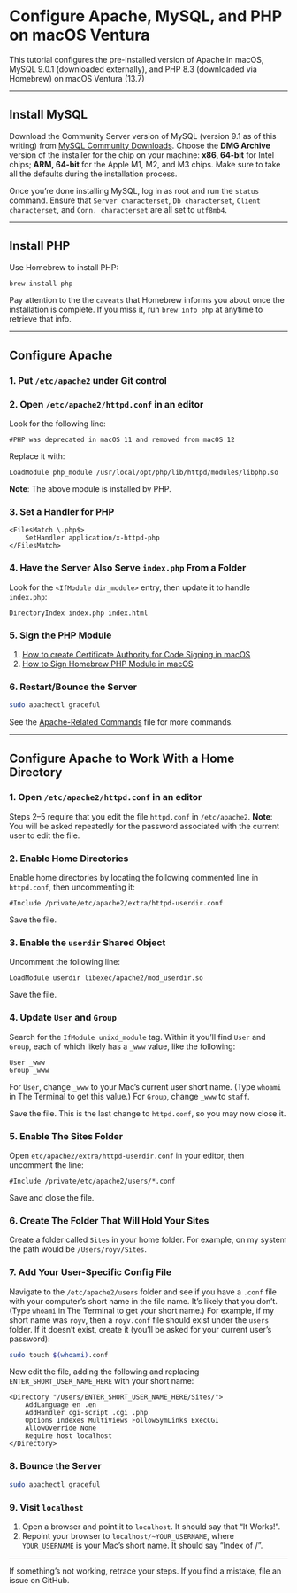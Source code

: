 # Configure Apache, MySQL, and PHP on macOS Ventura

This tutorial configures the pre-installed version of Apache in macOS, MySQL 9.0.1 (downloaded externally), and PHP 8.3 (downloaded via Homebrew) on macOS Ventura (13.7)

---

## Install MySQL

Download the Community Server version of MySQL (version 9.1 as of this writing) from [MySQL Community Downloads](https://dev.mysql.com/downloads/mysql/). Choose the **DMG Archive** version of the installer for the chip on your machine: **x86, 64-bit** for Intel chips; **ARM, 64-bit** for the Apple M1, M2, and M3 chips. Make sure to take all the defaults during the installation process.

Once you’re done installing MySQL, log in as root and run the `status` command. Ensure that `Server characterset`, `Db characterset`, `Client characterset`, and `Conn. characterset` are all set to `utf8mb4`.

---

## Install PHP

Use Homebrew to install PHP:

```bash
brew install php
```

Pay attention to the the `caveats` that Homebrew informs you about once the installation is complete. If you miss it, run `brew info php` at anytime to retrieve that info.

---

## Configure Apache

### 1. Put `/etc/apache2` under Git control

### 2. Open `/etc/apache2/httpd.conf` in an editor

Look for the following line:

```apacheconf
#PHP was deprecated in macOS 11 and removed from macOS 12
```

Replace it with:

```apacheconf
LoadModule php_module /usr/local/opt/php/lib/httpd/modules/libphp.so
```

**Note**: The above module is installed by PHP.

### 3. Set a Handler for PHP

```apacheconf
<FilesMatch \.php$>
    SetHandler application/x-httpd-php
</FilesMatch>
```

### 4. Have the Server Also Serve `index.php` From a Folder

Look for the `<IfModule dir_module>` entry, then update it to handle `index.php`:

```apacheconf
DirectoryIndex index.php index.html
```

### 5. Sign the PHP Module

1. [How to create Certificate Authority for Code Signing in macOS](https://www.simplified.guide/macos/keychain-ca-code-signing-create)
2. [How to Sign Homebrew PHP Module in macOS](https://www.simplified.guide/macos/apache-php-homebrew-codesign)

### 6. Restart/Bounce the Server

```bash
sudo apachectl graceful
```

See the [Apache-Related Commands](some-apache-commands.md) file for more commands.

---

## Configure Apache to Work With a Home Directory

### 1. Open `/etc/apache2/httpd.conf` in an editor

Steps 2–5 require that you edit the file `httpd.conf` in `/etc/apache2`. **Note**: You will be asked repeatedly for the password associated with the current user to edit the file.

### 2. Enable Home Directories

Enable home directories by locating the following commented line in
`httpd.conf`, then uncommenting it:

```apacheconf
#Include /private/etc/apache2/extra/httpd-userdir.conf
```

Save the file.

### 3. Enable the `userdir` Shared Object

Uncomment the following line:

```apacheconf
LoadModule userdir libexec/apache2/mod_userdir.so
```

Save the file.

### 4. Update `User` and `Group`

Search for the `IfModule unixd_module` tag. Within it you’ll find `User` and `Group`, each of which likely has a `_www` value, like the following:

```apacheconf
User _www
Group _www
```

For `User`, change `_www` to your Mac’s current user short name. (Type `whoami` in The Terminal to get this value.) For `Group`, change `_www` to `staff`.

Save the file. This is the last change to `httpd.conf`, so you may now close it.

### 5. Enable The Sites Folder

Open `etc/apache2/extra/httpd-userdir.conf` in your editor, then uncomment the
line:

```apacheconf
#Include /private/etc/apache2/users/*.conf
```

Save and close the file.

### 6. Create The Folder That Will Hold Your Sites

Create a folder called `Sites` in your home folder. For example, on my system
the path would be `/Users/royv/Sites`.

### 7. Add Your User-Specific Config File

Navigate to the `/etc/apache2/users` folder and see if you have a `.conf` file with your computer’s short name in the file name. It’s likely that you don’t. (Type `whoami` in The Terminal to get your short name.) For example, if my short name was `royv`, then a `royv.conf` file should exist under the `users` folder. If it doesn’t exist, create it (you’ll be asked for your current user’s password):

```bash
sudo touch $(whoami).conf
```

Now edit the file, adding the following and replacing `ENTER_SHORT_USER_NAME_HERE` with your short name:

```apacheconf
<Directory "/Users/ENTER_SHORT_USER_NAME_HERE/Sites/"> 
    AddLanguage en .en
    AddHandler cgi-script .cgi .php
    Options Indexes MultiViews FollowSymLinks ExecCGI
    AllowOverride None
    Require host localhost
</Directory>
```

### 8. Bounce the Server

```bash
sudo apachectl graceful
```

### 9. Visit `localhost`

1. Open a browser and point it to `localhost`. It should say that “It Works!”.
2. Repoint your browser to `localhost/~YOUR_USERNAME`, where `YOUR_USERNAME` is your Mac’s short name. It should say “Index of /”.

---

If something’s not working, retrace your steps. If you find a mistake, file an issue on GitHub.
